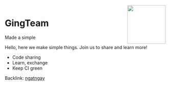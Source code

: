<img src="https://i.imgur.com/ooQSIzE.png" width="120px" align="right">

# GingTeam
Made a simple

Hello, here we make simple things. Join us to share and learn more!
- Code sharing
- Learn, exchange
- Keep CI green

Backlink: [ngatngay](https://github.com/ngatngay)
